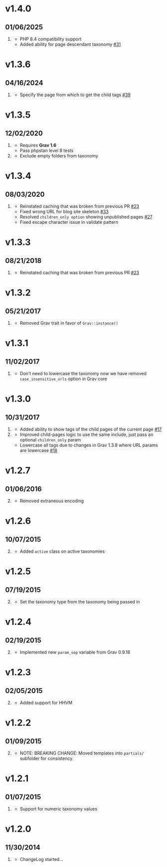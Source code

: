 # v1.4.0
## 01/06/2025

1. [](#new)
   * PHP 8.4 compatibility support
   * Added ability for page descendant taxonomy [#31](https://github.com/getgrav/grav-plugin-taxonomylist/pull/31)

# v1.3.6
## 04/16/2024

1. [](#new)
   * Specify the page from which to get the child tags [#39](https://github.com/getgrav/grav-plugin-taxonomylist/issues/39)

# v1.3.5
## 12/02/2020

1. [](#new)
    * Requires **Grav 1.6**
    * Pass phpstan level 8 tests
1. [](#bugfix)
    * Exclude empty folders from taxonomy

# v1.3.4
## 08/03/2020

1. [](#bugfix)
    * Reinstated caching that was broken from previous PR [#23](https://github.com/getgrav/grav-plugin-taxonomylist/issues/23)
    * Fixed wrong URL for blog site skeleton [#33](https://github.com/getgrav/grav-plugin-taxonomylist/pull/33)
    * Resolved `children_only option` showing unpublished pages [#27](https://github.com/getgrav/grav-plugin-taxonomylist/pull/27)
    * Fixed escape character issue in validate pattern


# v1.3.3
## 08/21/2018

1. [](#bugfix)
    * Reinstated caching that was broken from previous PR [#23](https://github.com/getgrav/grav-plugin-taxonomylist/issues/23)

# v1.3.2
## 05/21/2017

1. [](#improved)
    * Removed Grav trait in favor of `Grav::instance()`

# v1.3.1
## 11/02/2017

1. [](#bugfix)
    * Don't need to lowercase the taxonomy now we have removed `case_insensitive_urls` option in Grav core

# v1.3.0
## 10/31/2017

1. [](#new)
    * Added ability to show tags of the child pages of the current page [#17](https://github.com/getgrav/grav-plugin-taxonomylist/pull/17)
1. [](#improved)
    * Improved child-pages logic to use the same include, just pass an optional `children_only` param
    * Lowercase all tags due to changes in Grav 1.3.8 where URL params are lowercase [#18](https://github.com/getgrav/grav-plugin-taxonomylist/issues/18) 

# v1.2.7
## 01/06/2016

2. [](#improved)
    * Removed extraneous encoding

# v1.2.6
## 10/07/2015

2. [](#improved)
    * Added `active` class on active taxonomies

# v1.2.5
## 07/19/2015

2. [](#improved)
    * Set the taxonomy type from the taxonomy being passed in

# v1.2.4
## 02/19/2015

2. [](#improved)
    * Implemented new `param_sep` variable from Grav 0.9.18

# v1.2.3
## 02/05/2015

2. [](#improved)
    * Added support for HHVM

# v1.2.2
## 01/09/2015

2. [](#improved)
    * NOTE: BREAKING CHANGE: Moved templates into `partials/` subfolder for consistency.

# v1.2.1
## 01/07/2015

1. [](#bugfix)
    * Support for numeric taxonomy values

# v1.2.0
## 11/30/2014

1. [](#new)
    * ChangeLog started...
